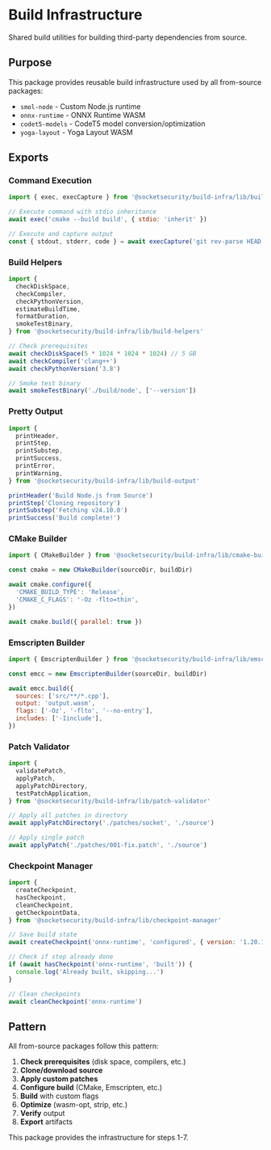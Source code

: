 # Build Infrastructure

Shared build utilities for building third-party dependencies from source.

## Purpose

This package provides reusable build infrastructure used by all from-source packages:
- `smol-node` - Custom Node.js runtime
- `onnx-runtime` - ONNX Runtime WASM
- `codet5-models` - CodeT5 model conversion/optimization
- `yoga-layout` - Yoga Layout WASM

## Exports

### Command Execution
```javascript
import { exec, execCapture } from '@socketsecurity/build-infra/lib/build-exec'

// Execute command with stdio inheritance
await exec('cmake --build build', { stdio: 'inherit' })

// Execute and capture output
const { stdout, stderr, code } = await execCapture('git rev-parse HEAD')
```

### Build Helpers
```javascript
import {
  checkDiskSpace,
  checkCompiler,
  checkPythonVersion,
  estimateBuildTime,
  formatDuration,
  smokeTestBinary,
} from '@socketsecurity/build-infra/lib/build-helpers'

// Check prerequisites
await checkDiskSpace(5 * 1024 * 1024 * 1024) // 5 GB
await checkCompiler('clang++')
await checkPythonVersion('3.8')

// Smoke test binary
await smokeTestBinary('./build/node', ['--version'])
```

### Pretty Output
```javascript
import {
  printHeader,
  printStep,
  printSubstep,
  printSuccess,
  printError,
  printWarning,
} from '@socketsecurity/build-infra/lib/build-output'

printHeader('Build Node.js from Source')
printStep('Cloning repository')
printSubstep('Fetching v24.10.0')
printSuccess('Build complete!')
```

### CMake Builder
```javascript
import { CMakeBuilder } from '@socketsecurity/build-infra/lib/cmake-builder'

const cmake = new CMakeBuilder(sourceDir, buildDir)

await cmake.configure({
  'CMAKE_BUILD_TYPE': 'Release',
  'CMAKE_C_FLAGS': '-Oz -flto=thin',
})

await cmake.build({ parallel: true })
```

### Emscripten Builder
```javascript
import { EmscriptenBuilder } from '@socketsecurity/build-infra/lib/emscripten-builder'

const emcc = new EmscriptenBuilder(sourceDir, buildDir)

await emcc.build({
  sources: ['src/**/*.cpp'],
  output: 'output.wasm',
  flags: ['-Oz', '-flto', '--no-entry'],
  includes: ['-Iinclude'],
})
```

### Patch Validator
```javascript
import {
  validatePatch,
  applyPatch,
  applyPatchDirectory,
  testPatchApplication,
} from '@socketsecurity/build-infra/lib/patch-validator'

// Apply all patches in directory
await applyPatchDirectory('./patches/socket', './source')

// Apply single patch
await applyPatch('./patches/001-fix.patch', './source')
```

### Checkpoint Manager
```javascript
import {
  createCheckpoint,
  hasCheckpoint,
  cleanCheckpoint,
  getCheckpointData,
} from '@socketsecurity/build-infra/lib/checkpoint-manager'

// Save build state
await createCheckpoint('onnx-runtime', 'configured', { version: '1.20.1' })

// Check if step already done
if (await hasCheckpoint('onnx-runtime', 'built')) {
  console.log('Already built, skipping...')
}

// Clean checkpoints
await cleanCheckpoint('onnx-runtime')
```

## Pattern

All from-source packages follow this pattern:

1. **Check prerequisites** (disk space, compilers, etc.)
2. **Clone/download source**
3. **Apply custom patches**
4. **Configure build** (CMake, Emscripten, etc.)
5. **Build** with custom flags
6. **Optimize** (wasm-opt, strip, etc.)
7. **Verify** output
8. **Export** artifacts

This package provides the infrastructure for steps 1-7.
